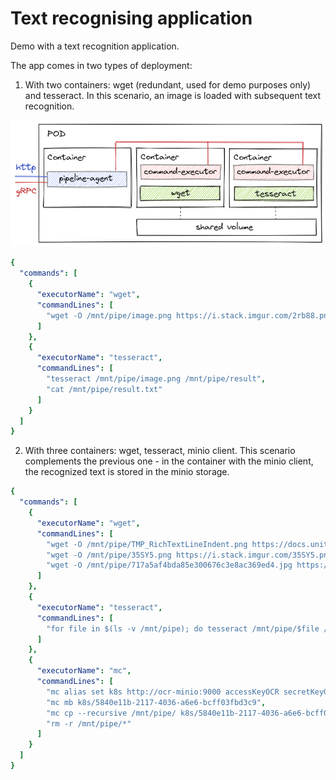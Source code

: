 # Text recognising application

Demo with a text recognition application.

The app comes in two types of deployment:
1) With two containers: wget (redundant, used for demo purposes only) and tesseract. In this scenario, an image is loaded with subsequent text recognition.

![diagram1](diagrams/diagram1.png)

```yaml
{
  "commands": [
    {
      "executorName": "wget",
      "commandLines": [
        "wget -O /mnt/pipe/image.png https://i.stack.imgur.com/2rb88.png"
      ]
    },
    {
      "executorName": "tesseract",
      "commandLines": [
        "tesseract /mnt/pipe/image.png /mnt/pipe/result",
        "cat /mnt/pipe/result.txt"
      ]
    }
  ]
}
```

2) With three containers: wget, tesseract, minio client. This scenario complements the previous one - in the container with the minio client, the recognized text is stored in the minio storage.

```yaml
{
  "commands": [
    {
      "executorName": "wget",
      "commandLines": [
        "wget -O /mnt/pipe/TMP_RichTextLineIndent.png https://docs.unity3d.com/Packages/com.unity.textmeshpro@3.2/manual/images/TMP_RichTextLineIndent.png",
        "wget -O /mnt/pipe/35SY5.png https://i.stack.imgur.com/35SY5.png",
        "wget -O /mnt/pipe/717a5af4bda85e300676c3e8ac369ed4.jpg https://i.pinimg.com/originals/71/7a/5a/717a5af4bda85e300676c3e8ac369ed4.jpg"
      ]
    },
    {
      "executorName": "tesseract",
      "commandLines": [
        "for file in $(ls -v /mnt/pipe); do tesseract /mnt/pipe/$file /mnt/pipe/${file%.*}; rm /mnt/pipe/$file; done"
      ]
    },
    {
      "executorName": "mc",
      "commandLines": [
        "mc alias set k8s http://ocr-minio:9000 accessKeyOCR secretKeyOCR",
        "mc mb k8s/5840e11b-2117-4036-a6e6-bcff03fbd3c9",
        "mc cp --recursive /mnt/pipe/ k8s/5840e11b-2117-4036-a6e6-bcff03fbd3c9",
        "rm -r /mnt/pipe/*"
      ]
    }
  ]
}
```